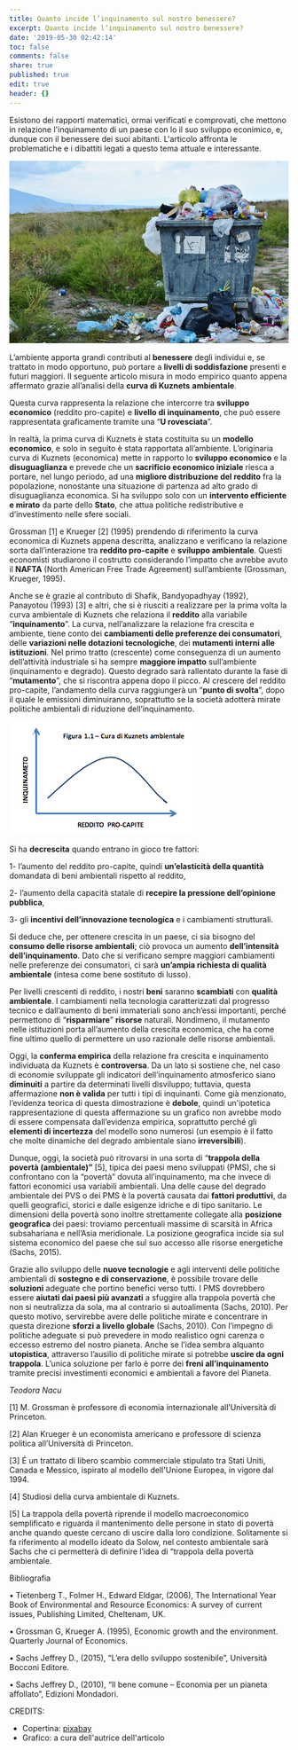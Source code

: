 ```yaml
---
title: Quanto incide l’inquinamento sul nostro benessere?
excerpt: Quanto incide l’inquinamento sul nostro benessere?
date: '2019-05-30 02:42:14'
toc: false
comments: false
share: true
published: true
edit: true
header: {}
---
```

Esistono dei rapporti matematici, ormai verificati e comprovati, che mettono in relazione l'inquinamento di un paese con lo il suo sviluppo econimico, e, dunque con il benessere dei suoi abitanti. L'articolo affronta le problematiche e i dibattiti legati a questo tema attuale e interessante. 

![](/assets/images/garbage-2729608_960_720.jpg)

L’ambiente apporta grandi contributi al **benessere** degli individui e, se trattato in modo opportuno, può portare a **livelli di soddisfazione** presenti e futuri maggiori. Il seguente articolo misura in modo empirico quanto appena affermato grazie all’analisi della **curva di Kuznets** **ambientale**. 

Questa curva rappresenta la relazione che intercorre tra **sviluppo economico** (reddito pro-capite) e **livello di inquinamento**, che può essere rappresentata graficamente tramite una “**U rovesciata**”.

In realtà, la prima curva di Kuznets è stata costituita su un **modello economico**, e solo in seguito è stata rapportata all’ambiente. L’originaria curva di Kuznets (economica) mette in rapporto lo **sviluppo economico** e la **disuguaglianza** e prevede che un **sacrificio economico iniziale** riesca a portare, nel lungo periodo, ad una **migliore distribuzione del reddito** fra la popolazione, nonostante una situazione di partenza ad alto grado di disuguaglianza economica.  Si ha sviluppo solo con un **intervento efficiente e mirato** da parte dello **Stato**, che attua politiche redistributive e d’investimento nelle sfere sociali. 

Grossman \[1] e Krueger \[2] (1995) prendendo di riferimento la curva economica di Kuznets appena descritta, analizzano e verificano la relazione sorta dall’interazione tra **reddito pro-capite** e **sviluppo ambientale**. Questi economisti studiarono il costrutto considerando l’impatto che avrebbe avuto il **NAFTA**   (North  American  Free  Trade  Agreement) sull’ambiente (Grossman, Krueger, 1995).  

Anche se è grazie al contributo di Shafik, Bandyopadhyay (1992), Panayotou (1993) \[3] e altri, che si è riusciti a realizzare per la prima volta la curva ambientale di Kuznets che relaziona il **reddito** alla variabile “**inquinamento**”. La curva, nell’analizzare la relazione fra crescita e ambiente, tiene conto dei **cambiamenti delle preferenze dei consumatori**, delle **variazioni nelle dotazioni tecnologiche**, dei **mutamenti interni alle istituzioni**. Nel primo tratto (crescente) come conseguenza di un aumento dell’attività industriale si ha sempre **maggiore impatto** sull’ambiente (inquinamento e degrado).  Questo degrado sarà rallentato durante la fase di “**mutamento**”, che si riscontra appena dopo il picco.  Al crescere del reddito pro-capite, l’andamento della curva raggiungerà un “**punto di svolta**”, dopo il quale le emissioni diminuiranno, soprattutto se la società adotterà mirate politiche ambientali di riduzione dell’inquinamento. 

![](/assets/images/schermata-2019-05-30-alle-14.44.35.png)

Si ha **decrescita** quando entrano in gioco tre fattori: 

1-	l’aumento del reddito pro-capite, quindi **un’elasticità della quantità** domandata di beni ambientali rispetto al reddito, 

2-	l’aumento della capacità statale di **recepire la pressione dell’opinione pubblica**,

3-	gli **incentivi dell’innovazione tecnologica** e i cambiamenti strutturali. 


Si deduce che, per ottenere crescita in un paese, ci sia bisogno del **consumo delle risorse ambientali**; ciò provoca un aumento **dell’intensità dell’inquinamento**. Dato che si verificano sempre maggiori cambiamenti nelle preferenze dei consumatori, ci sarà **un’ampia richiesta di qualità ambientale** (intesa come bene sostituto di lusso). 

Per livelli crescenti di reddito, i nostri **beni** saranno **scambiati** con **qualità ambientale**. I cambiamenti nella tecnologia caratterizzati dal progresso tecnico e dall’aumento di beni immateriali sono anch’essi importanti, perché permettono di “**risparmiare**” **risorse** naturali. Nondimeno, il mutamento nelle istituzioni porta all’aumento della crescita economica, che ha come fine ultimo quello di permettere un uso razionale delle risorse ambientali.

Oggi, la **conferma empirica** della relazione fra crescita e inquinamento individuata da Kuznets è **controversa**. Da un lato si sostiene che, nel caso di economie sviluppate gli indicatori dell’inquinamento atmosferico siano **diminuiti** a partire da determinati livelli disviluppo; tuttavia, questa affermazione **non è valida** per tutti i tipi di inquinanti. Come già menzionato, l’evidenza teorica di questa dimostrazione è **debole**, quindi un'ipotetica rappresentazione di questa affermazione su un grafico non avrebbe modo di essere compensata dall’evidenza empirica, soprattutto perché gli **elementi di incertezza** del modello sono numerosi (un esempio è il fatto che molte dinamiche del degrado ambientale siano **irreversibili**). 

Dunque, oggi, la società può ritrovarsi in una sorta di “**trappola  della  povertà (ambientale)”** \[5], tipica dei paesi meno sviluppati (PMS), che si confrontano con la “povertà” dovuta all’inquinamento, ma che invece di fattori economici usa variabili ambientali.  Una delle cause  del degrado ambientale dei PVS o dei PMS è la povertà causata dai **fattori produttivi**, da quelli  geografici, storici e dalle esigenze idriche e di tipo sanitario. Le dimensioni della povertà sono inoltre strettamente collegate alla **posizione geografica** dei paesi: troviamo percentuali massime di  scarsità in Africa subsahariana e nell’Asia meridionale. La posizione geografica incide sia sul sistema economico del paese che sul suo accesso alle risorse energetiche (Sachs, 2015).  

Grazie allo sviluppo delle **nuove tecnologie** e agli interventi delle politiche ambientali di **sostegno e di conservazione**, è possibile trovare delle **soluzioni** adeguate che portino benefici verso tutti. I PMS dovrebbero essere **aiutati dai paesi più avanzati** a sfuggire alla trappola povertà che non si neutralizza da sola, ma al contrario si autoalimenta (Sachs, 2010). Per questo motivo, servirebbe avere delle politiche mirate e concentrare in questa direzione **sforzi a livello globale** (Sachs, 2010). Con l’impegno di politiche adeguate si può prevedere in modo realistico ogni carenza o eccesso estremo del nostro pianeta. Anche se l’idea sembra alquanto **utopistica**, attraverso l’ausilio di politiche mirate si potrebbe **uscire da ogni trappola**. L’unica soluzione per farlo è porre dei **freni all’inquinamento** tramite precisi investimenti economici e ambientali a favore del Pianeta.

_Teodora Nacu_

\[1] M. Grossman è professore di economia internazionale all’Università di Princeton.

\[2] Alan Krueger è un economista americano e professore di scienza politica all’Università di Princeton.

\[3] É un trattato di libero scambio commerciale stipulato tra Stati Uniti, Canada e Messico, ispirato al modello dell'Unione Europea, in vigore dal 1994.

\[4] Studiosi della curva ambientale di Kuznets.

\[5]   La trappola della povertà riprende il modello macroeconomico semplificato e riguarda il mantenimento delle 
persone in stato di povertà anche quando queste cercano di uscire dalla loro condizione. Solitamente si fa riferimento al modello ideato da Solow, nel contesto ambientale sarà Sachs che ci permetterà di definire l’idea di “trappola della povertà ambientale.




Bibliografia

•	Tietenberg T., Folmer H., Edward Eldgar, (2006), The International Year Book of Environmental  and  Resource  Economics:  A  survey  of  current  issues,  Publishing  Limited, Cheltenam, UK.

•	Grossman  G,  Krueger  A.  (1995),  Economic  growth  and  the  environment.  Quarterly Journal of Economics.

•	Sachs Jeffrey D.,  (2015), “L’era dello sviluppo sostenibile”, Università Bocconi Editore.

•	Sachs Jeffrey D., (2010), “Il bene comune – Economia per un pianeta affollato”, Edizioni Mondadori.

CREDITS: 

* Copertina: [pixabay](https://cdn.pixabay.com/photo/2017/09/08/18/20/garbage-2729608_960_720.jpg)
* Grafico: a cura dell'autrice dell'articolo

